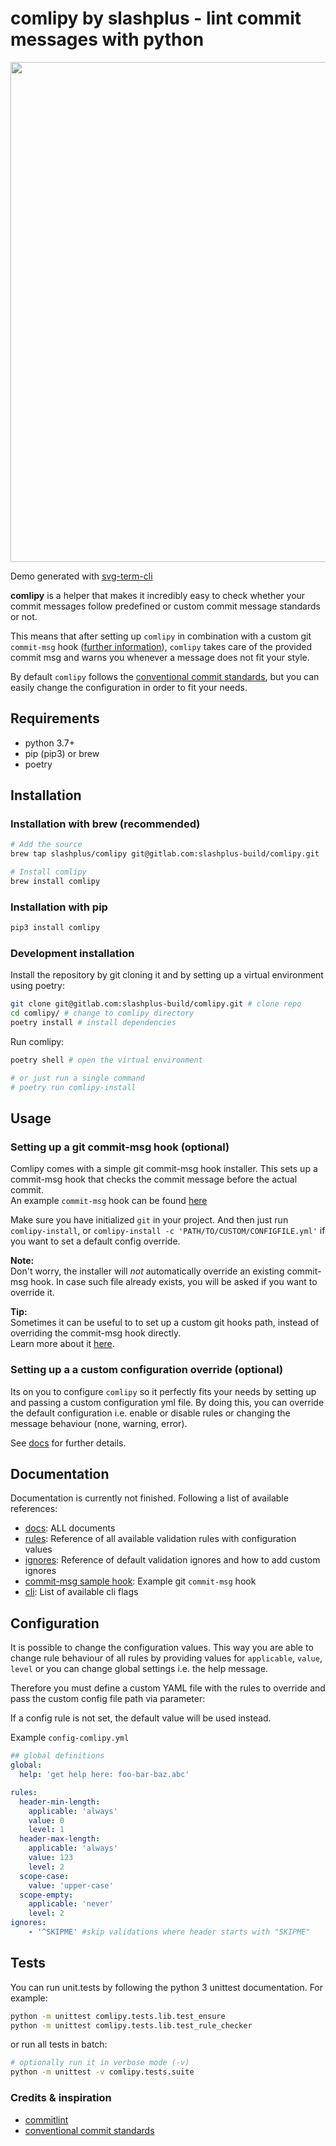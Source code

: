 # comlipy by slashplus - lint commit messages with python

<div align="center">
  <img width="800" src="https://gitlab.com/slashplus-build/comlipy/raw/master/docs/assets/comlipy.svg">
</div>

Demo generated with [svg-term-cli](https://github.com/marionebl/svg-term-cli) 

**comlipy** is a helper that makes it incredibly easy to check whether
your commit messages follow predefined or custom commit message 
standards or not. 

This means that after setting up `comlipy` in combination with 
a custom git `commit-msg` hook ([further information](https://git-scm.com/book/uz/v2/Customizing-Git-Git-Hooks)),
`comlipy` takes care of the provided commit msg and warns you
whenever a message does not fit your style. 

By default `comlipy` follows the [conventional commit standards](https://conventionalcommits.org),
but you can easily change the configuration in order to fit your needs.

## Requirements

- python 3.7+
- pip (pip3) or brew
- poetry

## Installation

### Installation with brew (recommended)

```bash
# Add the source
brew tap slashplus/comlipy git@gitlab.com:slashplus-build/comlipy.git

# Install comlipy
brew install comlipy
```

### Installation with pip

```bash
pip3 install comlipy
```

### Development installation

Install the repository by git cloning it and by setting up a 
virtual environment using poetry:

```bash
git clone git@gitlab.com:slashplus-build/comlipy.git # clone repo
cd comlipy/ # change to comlipy directory
poetry install # install dependencies
```

Run comlipy:

```bash
poetry shell # open the virtual environment

# or just run a single command
# poetry run comlipy-install
```
    
## Usage

### Setting up a git commit-msg hook (optional)
Comlipy comes with a simple git commit-msg hook installer. 
This sets up a commit-msg hook that checks the commit message before the 
actual commit. <br>
An example `commit-msg` hook can be found [here](https://gitlab.com/slashplus-build/comlipy/blob/master/docs/commit-msg.sample) 

Make sure you have initialized `git` in your project. 
And then just run `comlipy-install`, or 
`comlipy-install -c 'PATH/TO/CUSTOM/CONFIGFILE.yml'` 
if you want to set a default config override.

**Note:** <br>
Don't worry, the installer will _not_ automatically override an 
existing commit-msg hook. In case such file already exists, you will be 
asked if you want to override it.

**Tip:**<br>
Sometimes it can be useful to to set up a custom git hooks path, instead 
of overriding the commit-msg hook directly. <br>
Learn more about it [here](https://git-scm.com/docs/githooks).

### Setting up a a custom configuration override (optional)

Its on you to configure `comlipy` so it perfectly fits your needs 
by setting up and passing a custom configuration yml file. By doing this, 
you can override the default configuration i.e. enable or disable rules 
or changing the message behaviour (none, warning, error). 

See [docs](https://gitlab.com/slashplus-build/comlipy/blob/master/docs/) for further details.

## Documentation

Documentation is currently not finished. Following a list of available 
references:

- [docs](https://gitlab.com/slashplus-build/comlipy/blob/master/docs/): ALL documents 
- [rules](https://gitlab.com/slashplus-build/comlipy/blob/master/docs/reference-rules.md): Reference of all available 
validation rules with configuration values
- [ignores](https://gitlab.com/slashplus-build/comlipy/blob/master/docs/reference-ignores.md): Reference of default 
validation ignores and how to add custom ignores 
- [commit-msg sample hook](https://gitlab.com/slashplus-build/comlipy/blob/master/docs/commit-msg.sample): Example git 
`commit-msg` hook
- [cli](https://gitlab.com/slashplus-build/comlipy/blob/master/docs/reference-cli.md): List of available cli flags

## Configuration

It is possible to change the configuration values. This way you are able 
to change rule behaviour of all rules by providing values 
for `applicable`, `value`, `level` or you can change global settings
i.e. the help message. 

Therefore you must define a custom YAML file with the rules to override 
and pass the custom config file path via parameter:

If a config rule is not set, the default value will be used instead.

Example `config-comlipy.yml`

```yaml
## global definitions
global:
  help: 'get help here: foo-bar-baz.abc'

rules:
  header-min-length:
    applicable: 'always'
    value: 0
    level: 1
  header-max-length: 
    applicable: 'always'
    value: 123
    level: 2
  scope-case:
    value: 'upper-case'
  scope-empty:
    applicable: 'never'
    level: 2
ignores:
    - '^SKIPME' #skip validations where header starts with "SKIPME"
```

## Tests

You can run unit.tests by following the python 3 unittest documentation.
For example:

```bash
python -m unittest comlipy.tests.lib.test_ensure
python -m unittest comlipy.tests.lib.test_rule_checker
```

or run all tests in batch:
```bash
# optionally run it in verbose mode (-v)
python -m unittest -v comlipy.tests.suite
```

### Credits & inspiration

- [commitlint](https://github.com/conventional-changelog/commitlint)
- [conventional commit standards](https://conventionalcommits.org)
